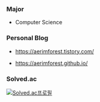 <!--
**aerimforest/aerimforest** is a ✨ _special_ ✨ repository because its `README.md` (this file) appears on your GitHub profile.

Here are some ideas to get you started:

- 🔭 I’m currently working on ...
- 🌱 I’m currently learning ...
- 👯 I’m looking to collaborate on ...
- 🤔 I’m looking for help with ...
- 💬 Ask me about ...
- 📫 How to reach me: ...
- 😄 Pronouns: ...
- ⚡ Fun fact: ...
-->

### Major

- Computer Science   



### Personal Blog

- https://aerimforest.tistory.com/

- https://aerimforest.github.io/



### Solved.ac
[![Solved.ac프로필](http://mazassumnida.wtf/api/v2/generate_badge?boj=yerim5287)](https://solved.ac/yerim5287)
